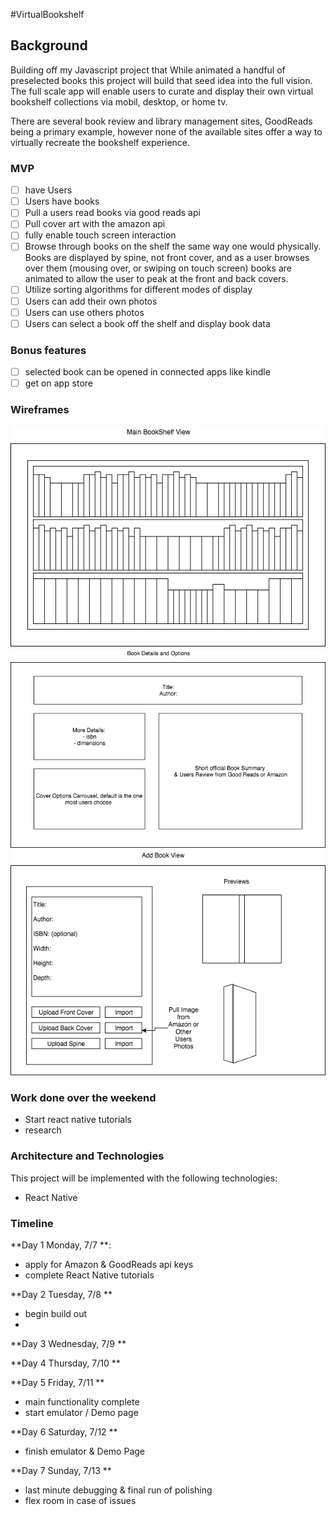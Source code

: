 #VirtualBookshelf

## Background

Building off my Javascript project that  While animated a handful of preselected
books this project will build that seed idea into the full vision. The full scale app
will enable users to curate and display their own virtual bookshelf collections
via mobil, desktop, or home tv.

There are several book review and library management sites, GoodReads being
a primary example, however none of the available sites offer a way to virtually
recreate the bookshelf experience.

### MVP  

- [ ] have Users
- [ ] Users have books
- [ ] Pull a users read books via good reads api
- [ ] Pull cover art with the amazon api
- [ ] fully enable touch screen interaction
- [ ] Browse through books on the shelf the same way one would physically.
 Books are displayed by spine, not front cover, and as a user browses over
  them (mousing over, or swiping on touch screen) books are animated to allow
   the user to peak at the front and back covers.
- [ ] Utilize sorting algorithms for different modes of display
- [ ] Users can add their own photos
- [ ] Users can use others photos
- [ ] Users can select a book off the shelf and display book data

### Bonus features

- [ ] selected book can be opened in connected apps like kindle
- [ ] get on app store

### Wireframes

![wireframes](bookshelf.png)
![wireframes](BookDetailView.png)
![wireframes](addBookView.png)

### Work done over the weekend

- Start react native tutorials
- research  

### Architecture and Technologies

This project will be implemented with the following technologies:

- React Native

### Timeline

**Day 1 Monday, 7/7 **:
- apply for Amazon & GoodReads api keys
- complete React Native tutorials

**Day 2 Tuesday, 7/8 **

- begin build out
- 

**Day 3 Wednesday, 7/9 **

**Day 4 Thursday, 7/10 **

**Day 5 Friday, 7/11 **

- main functionality complete
- start emulator / Demo page

**Day 6 Saturday, 7/12 **

- finish emulator & Demo Page

**Day 7 Sunday, 7/13 **

- last minute debugging & final run of polishing
- flex room in case of issues
